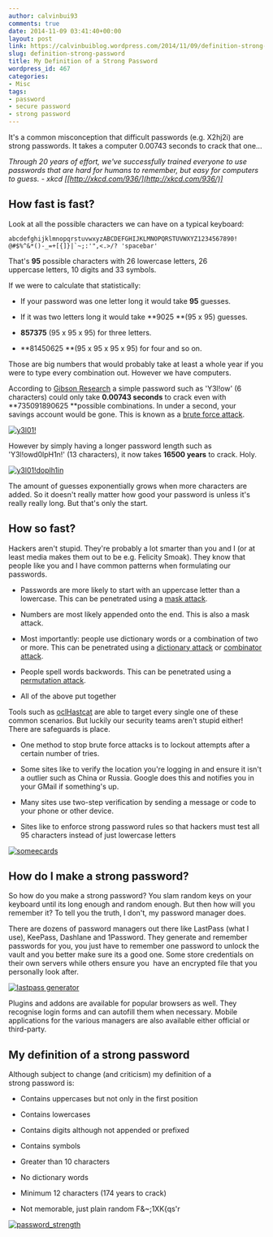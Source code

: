 ```yaml
---
author: calvinbui93
comments: true
date: 2014-11-09 03:41:40+00:00
layout: post
link: https://calvinbuiblog.wordpress.com/2014/11/09/definition-strong-password/
slug: definition-strong-password
title: My Definition of a Strong Password
wordpress_id: 467
categories:
- Misc
tags:
- password
- secure password
- strong password
---
```


It's a common misconception that difficult passwords (e.g. X2hj2i) are strong passwords. It takes a computer 0.00743 seconds to crack that one...

_Through 20 years of effort, we've successfully trained everyone to use passwords that are hard for humans to remember, but easy for computers to guess. - xkcd [[http://xkcd.com/936/](http://xkcd.com/936/)]_

<!-- more -->


## How fast is fast?


Look at all the possible characters we can have on a typical keyboard:

    
    abcdefghijklmnopqrstuvwxyzABCDEFGHIJKLMNOPQRSTUVWXYZ1234567890! @#$%^&*()-_=+[{]}|`~;:'",<.>/? 'spacebar'


That's **95** possible characters with 26 lowercase letters, 26 uppercase letters, 10 digits and 33 symbols.

If we were to calculate that statistically:



	
  * If your password was one letter long it would take **95** guesses.

	
  * If it was two letters long it would take **9025 **(95 x 95) guesses.

	
  * **857375** (95 x 95 x 95) for three letters.

	
  * **81450625 **(95 x 95 x 95 x 95) for four and so on.


Those are big numbers that would probably take at least a whole year if you were to type every combination out. However we have computers.

According to [Gibson Research](https://www.grc.com/haystack.htm) a simple password such as 'Y3l!ow' (6 characters) could only take **0.00743 seconds** to crack even with **735091890625 **possible combinations. In under a second, your savings account would be gone. This is known as a [brute force attack](http://hashcat.net/wiki/doku.php?id=mask_attack).

[![y3l01!](http://calvinbuiblog.files.wordpress.com/2014/11/y3l01.png)](http://calvinbuiblog.files.wordpress.com/2014/11/y3l01.png)

However by simply having a longer password length such as 'Y3l!owd0lpH1n!' (13 characters), it now takes **16500 years** to crack. Holy.

[![y3l01!doplh1in](http://calvinbuiblog.files.wordpress.com/2014/11/y3l01doplh1in.png)](http://calvinbuiblog.files.wordpress.com/2014/11/y3l01doplh1in.png)

The amount of guesses exponentially grows when more characters are added. So it doesn't really matter how good your password is unless it's really really long. But that's only the start.


## How so fast?


Hackers aren't stupid. They're probably a lot smarter than you and I (or at least media makes them out to be e.g. Felicity Smoak). They know that people like you and I have common patterns when formulating our passwords.



	
  * Passwords are more likely to start with an uppercase letter than a lowercase. This can be penetrated using a [mask attack](http://hashcat.net/wiki/doku.php?id=mask_attack).

	
  * Numbers are most likely appended onto the end. This is also a mask attack.

	
  * Most importantly: people use dictionary words or a combination of two or more. This can be penetrated using a [dictionary attack](http://hashcat.net/wiki/doku.php?id=dictionary_attack) or [combinator attack](http://hashcat.net/wiki/doku.php?id=combinator_attack).

	
  * People spell words backwords. This can be penetrated using a [permutation attack](http://hashcat.net/wiki/doku.php?id=permutation_attack).

	
  * All of the above put together


Tools such as [oclHastcat](http://hashcat.net/oclhashcat/) are able to target every single one of these common scenarios. But luckily our security teams aren't stupid either! There are safeguards is place.



	
  * One method to stop brute force attacks is to lockout attempts after a certain number of tries.

	
  * Some sites like to verify the location you're logging in and ensure it isn't a outlier such as China or Russia. Google does this and notifies you in your GMail if something's up.

	
  * Many sites use two-step verification by sending a message or code to your phone or other device.

	
  * Sites like to enforce strong password rules so that hackers must test all 95 characters instead of just lowercase letters


[![someecards](http://calvinbuiblog.files.wordpress.com/2014/11/mjaxmy1myzezn2u0nzhlzwzmndu3.png)](http://calvinbuiblog.files.wordpress.com/2014/11/mjaxmy1myzezn2u0nzhlzwzmndu3.png)


## How do I make a strong password?


So how do you make a strong password? You slam random keys on your keyboard until its long enough and random enough. But then how will you remember it? To tell you the truth, I don't, my password manager does.

There are dozens of password managers out there like LastPass (what I use), KeePass, Dashlane and 1Password. They generate and remember passwords for you, you just have to remember one password to unlock the vault and you better make sure its a good one. Some store credentials on their own servers while others ensure you  have an encrypted file that you personally look after.

[![lastpass generator](http://calvinbuiblog.files.wordpress.com/2014/11/lastpass-generator.png)](http://calvinbuiblog.files.wordpress.com/2014/11/lastpass-generator.png)

Plugins and addons are available for popular browsers as well. They recognise login forms and can autofill them when necessary. Mobile applications for the various managers are also available either official or third-party.


## My definition of a strong password


Although subject to change (and criticism) my definition of a strong password is:



	
  * Contains uppercases but not only in the first position

	
  * Contains lowercases

	
  * Contains digits although not appended or prefixed

	
  * Contains symbols

	
  * Greater than 10 characters

	
  * No dictionary words

	
  * Minimum 12 characters (174 years to crack)

	
  * Not memorable, just plain random F&~;1XK{qs'r


[![password_strength](http://calvinbuiblog.files.wordpress.com/2014/11/password_strength.png)](http://calvinbuiblog.files.wordpress.com/2014/11/password_strength.png)
